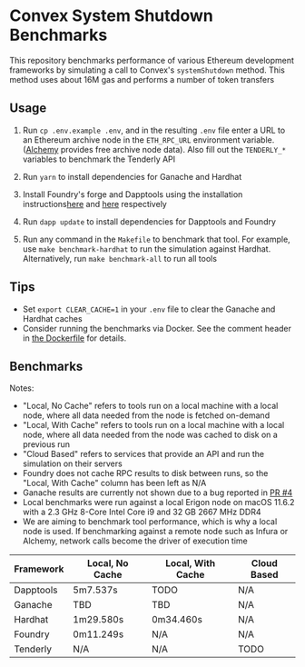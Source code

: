 # Convex System Shutdown Benchmarks

This repository benchmarks performance of various Ethereum development
frameworks by simulating a call to Convex's `systemShutdown` method. This method
uses about 16M gas and performs a number of token transfers

## Usage

1. Run `cp .env.example .env`, and in the resulting `.env` file enter a URL to an Ethereum archive node in the `ETH_RPC_URL` environment variable. ([Alchemy](https://www.alchemy.com/) provides free archive node data). Also fill out the `TENDERLY_*` variables to benchmark the Tenderly API

2. Run `yarn` to install dependencies for Ganache and Hardhat 

3. Install Foundry's forge and Dapptools using the installation instructions[here](https://github.com/gakonst/foundry/) and [here](https://github.com/dapphub/dapptools/) respectively

4. Run `dapp update` to install dependencies for Dapptools and Foundry

5. Run any command in the `Makefile` to benchmark that tool. For example, use `make benchmark-hardhat` to run the simulation against Hardhat. Alternatively, run `make benchmark-all` to run all tools

## Tips

- Set `export CLEAR_CACHE=1` in your `.env` file to clear the Ganache and Hardhat caches
- Consider running the benchmarks via Docker. See the comment header in [the Dockerfile](./Dockerfile) for details.

## Benchmarks

Notes:
- "Local, No Cache" refers to tools run on a local machine with a local node, where all data needed from the node is fetched on-demand
- "Local, With Cache" refers to tools run on a local machine with a local node, where all data needed from the node was cached to disk on a previous run
- "Cloud Based" refers to services that provide an API and run the simulation on their servers
- Foundry does not cache RPC results to disk between runs, so the "Local, With Cache" column has been left as N/A
- Ganache results are currently not shown due to a bug reported in [PR #4](https://github.com/mds1/convex-shutdown-simulation/pull/4)
- Local benchmarks were run against a local Erigon node on macOS 11.6.2 with a 2.3 GHz 8-Core Intel Core i9 and 32 GB 2667 MHz DDR4
- We are aiming to benchmark tool performance, which is why a local node is used. If benchmarking against a remote node such as Infura or Alchemy, network calls become the driver of execution time

| Framework | Local, No Cache | Local, With Cache | Cloud Based |
| --------- | --------------- | ----------------- | ----------- |
| Dapptools | 5m7.537s        | TODO              | N/A         |
| Ganache   | TBD             | TBD               | N/A         |
| Hardhat   | 1m29.580s       | 0m34.460s         | N/A         |
| Foundry   | 0m11.249s       | N/A               | N/A         |
| Tenderly  | N/A             | N/A               | TODO        |
